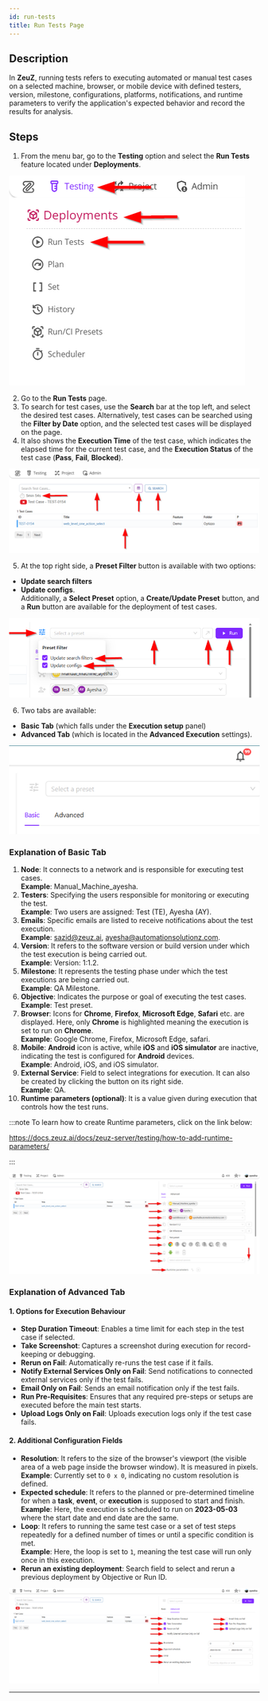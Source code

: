 ```yaml
---
id: run-tests
title: Run Tests Page
---
```


## Description
In **ZeuZ**, running tests refers to executing automated or manual test cases on a selected machine, browser, or mobile device with defined testers, version, milestone, configurations, platforms, notifications, and runtime parameters to verify the application's expected behavior and record the results for analysis.

## Steps

1. From the menu bar, go to the **Testing** option and select the **Run Tests** feature located under **Deployments**.

![](/img/how-tos/run-tests/run-testing.png)

2. Go to the **Run Tests** page.
3. To search for test cases, use the **Search** bar at the top left, and select the desired test cases. Alternatively, test cases can be searched using the **Filter by Date** option, and the selected test cases will be displayed on the page.
4. It also shows the **Execution Time** of the test case, which indicates the elapsed time for the current test case, and the **Execution Status** of the test case (**Pass**, **Fail**, **Blocked**).

![](/img/how-tos/run-tests/run-search.png)

5. At the top right side, a **Preset Filter** button is available with two options:  
- **Update search filters**
- **Update configs**.  
Additionally, a **Select Preset** option, a **Create/Update Preset** button, and a **Run** button are available for the deployment of test cases.

![](/img/how-tos/run-tests/preset-filter.png)

6. Two tabs are available:  
- **Basic Tab** (which falls under the **Execution setup** panel)
- **Advanced Tab** (which is located in the **Advanced Execution** settings).

![](/img/how-tos/run-tests/basic-advanced.png)

### Explanation of Basic Tab

1. **Node**: It connects to a network and is responsible for executing test cases.  
   **Example**: Manual_Machine_ayesha.
2. **Testers**: Specifying the users responsible for monitoring or executing the test.  
   **Example**: Two users are assigned: Test (TE), Ayesha (AY).  
3. **Emails**: Specific emails are listed to receive notifications about the test execution.  
   **Example**: sazid@zeuz.ai, ayesha@automationsolutionz.com.  
4. **Version**: It refers to the software version or build version under which the test execution is being carried out.  
   **Example**: Version: 1:1.2.
5. **Milestone**: It represents the testing phase under which the test executions are being carried out.  
   **Example**: QA Milestone.
6. **Objective**: Indicates the purpose or goal of executing the test cases.  
   **Example**: Test preset.
7. **Browser**: Icons for **Chrome**, **Firefox**, **Microsoft Edge**, **Safari** etc. are displayed. Here, only **Chrome** is highlighted meaning the execution is set to run on **Chrome**.  
   **Example**: Google Chrome, Firefox, Microsoft Edge, safari.
8. **Mobile**: **Android** icon is active, while **iOS** and **iOS simulator** are inactive, indicating the test is configured for **Android** devices.  
   **Example**: Android, iOS, and iOS simulator.
9. **External Service**: Field to select integrations for execution. It can also be created by clicking the button on its right side.  
   **Example**: QA.
10. **Runtime parameters (optional)**: It is a value given during execution that controls how the test runs.  

:::note
To learn how to create Runtime parameters, click on the link below:

https://docs.zeuz.ai/docs/zeuz-server/testing/how-to-add-runtime-parameters/

:::

![](/img/how-tos/run-tests/basic-tab.png)

### Explanation of Advanced Tab

#### 1. Options for Execution Behaviour

- **Step Duration Timeout**: Enables a time limit for each step in the test case if selected.
- **Take Screenshot**: Captures a screenshot during execution for record-keeping or debugging.
- **Rerun on Fail**: Automatically re-runs the test case if it fails.
- **Notify External Services Only on Fail**: Send notifications to connected external services only if the test fails.
- **Email Only on Fail**: Sends an email notification only if the test fails.
- **Run Pre-Requisites**: Ensures that any required pre-steps or setups are executed before the main test starts.
- **Upload Logs Only on Fail**: Uploads execution logs only if the test case fails.

#### 2. Additional Configuration Fields

- **Resolution**: It refers to the size of the browser's viewport (the visible area of a web page inside the browser window). It is measured in pixels.  
  **Example**: Currently set to `0 x 0`, indicating no custom resolution is defined.
- **Expected schedule**: It refers to the planned or pre-determined timeline for when a **task**, **event**, or **execution** is supposed to start and finish.  
  **Example**: Here, the execution is scheduled to run on **2023-05-03** where the start date and end date are the same.
- **Loop**: It refers to running the same test case or a set of test steps repeatedly for a defined number of times or until a specific condition is met.  
  **Example**: Here, the loop is set to `1`, meaning the test case will run only once in this execution.
- **Rerun an existing deployment**: Search field to select and rerun a previous deployment by Objective or Run ID.

![](/img/how-tos/run-tests/advanced-section.png)

---